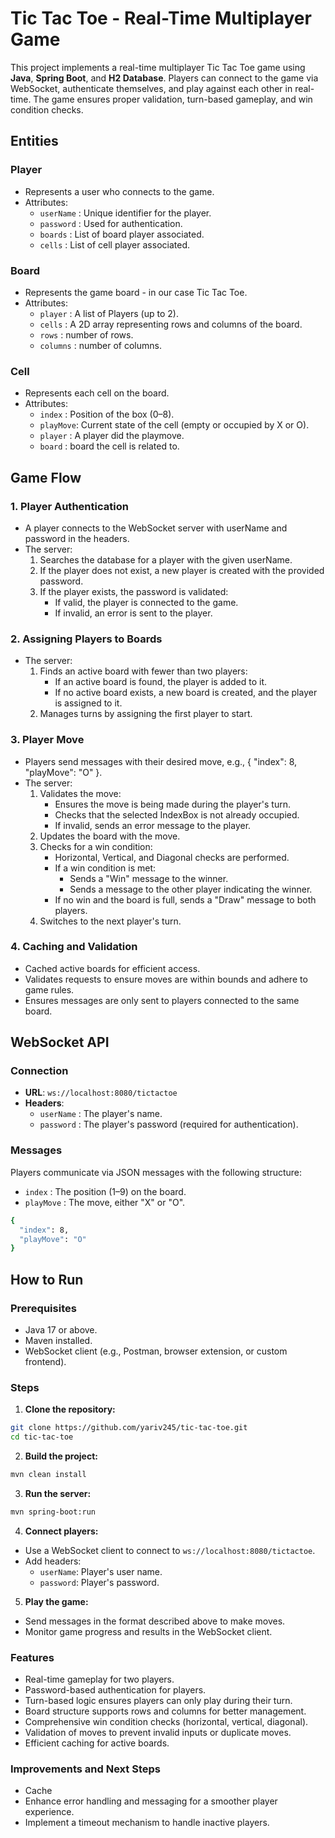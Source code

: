 # Tic Tac Toe - Real-Time Multiplayer Game

This project implements a real-time multiplayer Tic Tac Toe game using **Java**, **Spring Boot**, and **H2 Database**. Players can connect to the game via WebSocket, authenticate themselves, and play against each other in real-time. The game ensures proper validation, turn-based gameplay, and win condition checks.

## Entities

### Player
- Represents a user who connects to the game.
- Attributes:
  - `userName` : Unique identifier for the player.
  - `password` : Used for authentication.
  - `boards` : List of board player associated.
  - `cells` : List of cell player associated.

### Board
- Represents the game board - in our case Tic Tac Toe.
- Attributes:
   - `player` : A list of Players (up to 2).
   - `cells` : A 2D array representing rows and columns of the board.
   - `rows` : number of rows.
   - `columns` : number of columns.

### Cell
- Represents each cell on the board.
- Attributes:
   - `index` : Position of the box (0–8).
   - `playMove`: Current state of the cell (empty or occupied by X or O).
   - `player` : A player did the playmove.
   - `board` : board the cell is related to.

## Game Flow
### 1. Player Authentication
- A player connects to the WebSocket server with userName and password in the headers.
- The server:
   1. Searches the database for a player with the given userName.
   2. If the player does not exist, a new player is created with the provided password.
   3. If the player exists, the password is validated:
      - If valid, the player is connected to the game.
      - If invalid, an error is sent to the player.

### 2. Assigning Players to Boards
- The server:
   1. Finds an active board with fewer than two players:
      - If an active board is found, the player is added to it.
      - If no active board exists, a new board is created, and the player is assigned to it.
   2. Manages turns by assigning the first player to start.

### 3. Player Move
- Players send messages with their desired move, e.g., { "index": 8, "playMove": "O" }.
- The server:
   1. Validates the move:
       - Ensures the move is being made during the player's turn.
       - Checks that the selected IndexBox is not already occupied.
       - If invalid, sends an error message to the player.
   2. Updates the board with the move.
   3. Checks for a win condition:
      - Horizontal, Vertical, and Diagonal checks are performed.
      - If a win condition is met:
        - Sends a "Win" message to the winner.
        - Sends a message to the other player indicating the winner.
      - If no win and the board is full, sends a "Draw" message to both players.
    4. Switches to the next player's turn.

### 4. Caching and Validation
- Cached active boards for efficient access.
- Validates requests to ensure moves are within bounds and adhere to game rules.
- Ensures messages are only sent to players connected to the same board. 

## WebSocket API
### Connection
- **URL**: `ws://localhost:8080/tictactoe`
- **Headers**:
  - `userName` : The player's name.
  - `password` : The player's password (required for authentication).
### Messages
Players communicate via JSON messages with the following structure:
- `index` : The position (1–9) on the board.
- `playMove` : The move, either "X" or "O".
```bash
{
  "index": 8,
  "playMove": "O"
}
```

## How to Run
### Prerequisites
- Java 17 or above.
- Maven installed.
- WebSocket client (e.g., Postman, browser extension, or custom frontend).

### Steps
1. **Clone the repository:**
```bash
git clone https://github.com/yariv245/tic-tac-toe.git
cd tic-tac-toe
```
2. **Build the project:**
```bash
mvn clean install
```
3. **Run the server:**
```bash
mvn spring-boot:run
```
4. **Connect players:**
- Use a WebSocket client to connect to `ws://localhost:8080/tictactoe`.
- Add headers:
  - `userName`: Player's user name.
  - `password`: Player's password.
5. **Play the game:**
  - Send messages in the format described above to make moves.
  - Monitor game progress and results in the WebSocket client.

### Features
- Real-time gameplay for two players.
- Password-based authentication for players.
- Turn-based logic ensures players can only play during their turn.
- Board structure supports rows and columns for better management.
- Comprehensive win condition checks (horizontal, vertical, diagonal).
- Validation of moves to prevent invalid inputs or duplicate moves.
- Efficient caching for active boards.

### Improvements and Next Steps
- Cache
- Enhance error handling and messaging for a smoother player experience.
- Implement a timeout mechanism to handle inactive players.
